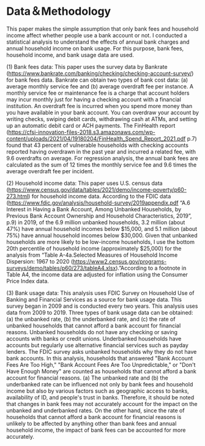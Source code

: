 # Data＆Methodology

This paper makes the simple assumption that only bank fees and household income affect whether people use a bank account or not. I conducted a statistical analysis to understand the effects of annual bank charges and annual household income on bank usage. For this purpose, bank fees, household income, and bank usage data are used.

(1) Bank fees data: This paper uses the survey data by Bankrate (https://www.bankrate.com/banking/checking/checking-account-survey/) for bank fees data. Bankrate can obtain two types of bank cost data: (a) average monthly service fee and (b) average overdraft fee per instance. A monthly service fee or maintenance fee is a charge that account holders may incur monthly just for having a checking account with a financial institution. An overdraft fee is incurred when you spend more money than you have available in your bank account. You can overdraw your account by writing checks, swiping debit cards, withdrawing cash at ATMs, and setting up an automatic debit card or ACH payments. The FinHealth report (https://cfsi-innovation-files-2018.s3.amazonaws.com/wp-content/uploads/2021/04/19180204/FinHealth_Spend_Report_2021.pdf p.7) found that 43 percent of vulnerable households with checking accounts reported having overdrawn in the past year and incurred a related fee, with 9.6 overdrafts on average. For regression analysis, the annual bank fees are calculated as the sum of 12 times the monthly service fee and 9.6 times the average overdraft fee per incident. 

(2) Household income data: This paper uses U.S. census data (https://www.census.gov/data/tables/2021/demo/income-poverty/p60-273.html) for household income data. According to the FDIC data (https://www.fdic.gov/analysis/household-survey/2019appendix.pdf “A.6 Interest in Having a Bank Account, Among Unbanked Households, by Previous Bank Account Ownership and Household Characteristics, 2019”, p.9) in 2019, of the 6.9 million unbanked households, 3.2 million (about 47%) have annual household incomes below $15,000, and 5.1 million (about 75%) have annual household incomes below $30,000. Given that unbanked households are more likely to be low-income households, I use the bottom 20th percentile of household income (approximately $25,000) for the analysis from “Table A-4a.Selected Measures of Household Income Dispersion: 1967 to 2020 (https://www2.census.gov/programs-surveys/demo/tables/p60/273/tableA4.xlsx).”According to a footnote in Table A4, the income data are adjusted for inflation using the Consumer Price Index data.

(3) Bank usage data: This analysis uses FDIC Survey on Household Use of Banking and Financial Services as a source for bank usage data. This survey began in 2009 and is conducted every two years. This analysis uses data from 2009 to 2019. Three types of bank usage data can be obtained: (a) the unbanked rate,  (b) the underbanked rate, and (c) the rate of unbanked households that cannot afford a bank account for financial reasons. 
Unbanked households do not have any checking or saving accounts with banks or credit unions. Underbanked households have accounts but regularly use alternative financial services such as payday lenders.  The FDIC survey asks unbanked households why they do not have bank accounts. In this analysis, households that answered "Bank Account Fees Are Too High," "Bank Account Fees Are Too Unpredictable," or "Don't Have Enough Money" are counted as households that cannot afford a bank account for financial reasons.
(a) The unbanked rate and (b) the underbanked rate can be influenced not only by bank fees and household income but also by various factors such as geographic access to banks, availability of ID, and people's trust in banks. Therefore, it should be noted that changes in bank fees may not accurately account for the impact on the unbanked and underbanked rates. On the other hand, since the rate of households that cannot afford a bank account for financial reasons is unlikely to be affected by anything other than bank fees and annual household income, the impact of bank fees can be accounted for more accurately.


